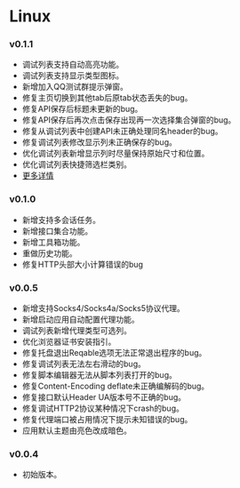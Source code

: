 # Linux

### v0.1.1
- 调试列表支持自动高亮功能。
- 调试列表支持显示类型图标。
- 新增加入QQ测试群提示弹窗。
- 修复主页切换到其他tab后原tab状态丢失的bug。
- 修复API保存后标题未更新的bug。
- 修复API保存后再次点击保存出现再一次选择集合弹窗的bug。
- 修复从调试列表中创建API未正确处理同名header的bug。
- 修复调试列表修改显示列未正确保存的bug。
- 优化调试列表新增显示列时尽量保持原始尺寸和位置。
- 优化调试列表快捷筛选栏类别。
- [更多详情](https://reqable.com/)

### v0.1.0
- 新增支持多会话任务。
- 新增接口集合功能。
- 新增工具箱功能。
- 重做历史功能。
- 修复HTTP头部大小计算错误的bug

### v0.0.5
- 新增支持Socks4/Socks4a/Socks5协议代理。
- 新增启动应用自动配置代理功能。
- 调试列表新增代理类型可选列。
- 优化浏览器证书安装指引。
- 修复托盘退出Reqable选项无法正常退出程序的bug。
- 修复调试列表无法左右滑动的bug。
- 修复脚本编辑器无法从脚本列表打开的bug。
- 修复Content-Encoding deflate未正确编解码的bug。
- 修复接口默认Header UA版本号不正确的bug。
- 修复调试HTTP2协议某种情况下crash的bug。
- 修复代理端口被占用情况下提示未知错误的bug。
- 应用默认主题由亮色改成暗色。

### v0.0.4
- 初始版本。
